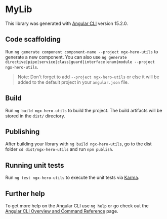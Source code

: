 # MyLib

This library was generated with [Angular CLI](https://github.com/angular/angular-cli) version 15.2.0.

## Code scaffolding

Run `ng generate component component-name --project ngx-hero-utils` to generate a new component. You can also
use `ng generate directive|pipe|service|class|guard|interface|enum|module --project ngx-hero-utils`.
> Note: Don't forget to add `--project ngx-hero-utils` or else it will be added to the default project in
> your `angular.json` file.

## Build

Run `ng build ngx-hero-utils` to build the project. The build artifacts will be stored in the `dist/` directory.

## Publishing

After building your library with `ng build ngx-hero-utils`, go to the dist folder `cd dist/ngx-hero-utils` and
run `npm publish`.

## Running unit tests

Run `ng test ngx-hero-utils` to execute the unit tests via [Karma](https://karma-runner.github.io).

## Further help

To get more help on the Angular CLI use `ng help` or go check out
the [Angular CLI Overview and Command Reference](https://angular.io/cli) page.
